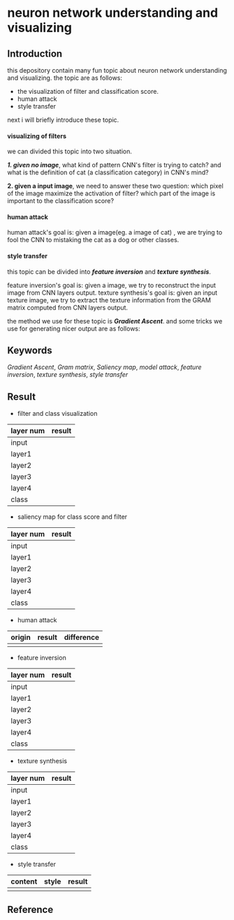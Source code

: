 # neuron network understanding and visualizing


## Introduction

this depository contain many fun topic about neuron network understanding and visualizing. the topic are as follows:

* the visualization of filter and classification score.
* human attack
* style transfer

next i will briefly introduce these topic.

#### visualizing of filters

we can divided this topic into two situation.

***1. given no image***, what kind of pattern CNN's filter is trying to catch? and what is the definition of cat (a classification category) in CNN's mind?

**2. given a input image**, we need to answer these two question: which pixel of the image maximize the activation of filter? which part of the image is important to the classification score?

#### human attack

human attack's  goal is: given a image(eg. a image of cat) , we are trying to fool the CNN to mistaking the cat as a dog or other classes. 

#### style transfer

this topic can be divided into ***feature inversion*** and ***texture synthesis***.

feature inversion's goal is: given a image, we try to reconstruct the input image from CNN layers output.
texture synthesis's goal is: given an input texture image, we try to extract the texture information from the GRAM matrix computed from CNN layers output.

the method we use for these topic is ***Gradient Ascent***. and some tricks we use for generating nicer output are as follows:

## Keywords

*Gradient Ascent*, *Gram matrix*, *Saliency map*, *model attack*, *feature inversion*, *texture synthesis*, *style transfer*

## Result

* filter and class visualization

| layer num | result |
| ------- | ----- |
| input   |       |
| layer1   |       |
| layer2   |       |
| layer3   |       |
| layer4   |       |
| class   |       |

* saliency map for class score and filter

| layer num | result |
| ------- | ----- |
| input   |       |
| layer1   |       |
| layer2   |       |
| layer3   |       |
| layer4   |       |
| class   |       |
* human attack

| origin | result | difference  |
| ------- | ----- | ---- |
| ![]()   |       |      |

* feature inversion

| layer num | result |
| ------- | ----- |
| input   |       |
| layer1   |       |
| layer2   |       |
| layer3   |       |
| layer4   |       |
| class   |       |


* texture synthesis

| layer num | result |
| ------- | ----- |
| input   |       |
| layer1   |       |
| layer2   |       |
| layer3   |       |
| layer4   |       |
| class   |       |

* style transfer

| content | style | result |
| ------- | ----- | ---- |
| ![]()   |       |      |



## Reference